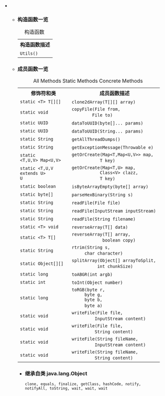 <div class="summary">
<ul class="blockList">
<li class="blockList">
<!-- ======== CONSTRUCTOR SUMMARY ======== -->
<ul class="blockList">
<li class="blockList"><a name="constructor.summary">
<!--   -->
</a>
<h3>构造函数一览</h3>
<table class="memberSummary" border="0" cellpadding="3" cellspacing="0" summary="Constructor Summary table, listing constructors, and an explanation">
<caption><span>构造函数</span><span class="tabEnd"> </span></caption>
<tr>
<th>构造函数描述</th>
</tr>
<tr class="altColor">
<td class="colOne"><code><span class="memberNameLink"><a >Utils</a></span>()</code> </td>
</tr>
</table>
</li>
</ul>
<!-- ========== METHOD SUMMARY =========== -->
<ul class="blockList">
<li class="blockList"><a name="method.summary">
<!--   -->
</a>
<h3>成员函数一览</h3>
<table class="memberSummary" border="0" cellpadding="3" cellspacing="0" summary="Method Summary table, listing methods, and an explanation">
<caption><span id="t0" class="activeTableTab"><span>All Methods</span><span class="tabEnd"> </span></span><span id="t1" class="tableTab"><span><a >Static Methods</a></span><span class="tabEnd"> </span></span><span id="t4" class="tableTab"><span><a >Concrete Methods</a></span><span class="tabEnd"> </span></span></caption>
<tr>
<th>修饰符和类</th>
<th>成员函数描述</th>
</tr>
<tr id="i0" class="altColor">
<td class="colFirst"><code>static &lt;T&gt; T[][]</code></td>
<td class="colLast"><code><span class="memberNameLink"><a >clone2dArray</a></span>(T[][] array)</code> </td>
</tr>
<tr id="i1" class="rowColor">
<td class="colFirst"><code>static void</code></td>
<td class="colLast"><code><span class="memberNameLink"><a >copyFile</a></span>(<a  title="class or interface in java.io">File</a> from,
        <a  title="class or interface in java.io">File</a> to)</code> </td>
</tr>
<tr id="i2" class="altColor">
<td class="colFirst"><code>static <a  title="class or interface in java.util">UUID</a></code></td>
<td class="colLast"><code><span class="memberNameLink"><a >dataToUUID</a></span>(byte[]... params)</code> </td>
</tr>
<tr id="i3" class="rowColor">
<td class="colFirst"><code>static <a  title="class or interface in java.util">UUID</a></code></td>
<td class="colLast"><code><span class="memberNameLink"><a >dataToUUID</a></span>(<a  title="class or interface in java.lang">String</a>... params)</code> </td>
</tr>
<tr id="i4" class="altColor">
<td class="colFirst"><code>static <a  title="class or interface in java.lang">String</a></code></td>
<td class="colLast"><code><span class="memberNameLink"><a >getAllThreadDumps</a></span>()</code> </td>
</tr>
<tr id="i5" class="rowColor">
<td class="colFirst"><code>static <a  title="class or interface in java.lang">String</a></code></td>
<td class="colLast"><code><span class="memberNameLink"><a >getExceptionMessage</a></span>(<a  title="class or interface in java.lang">Throwable</a> e)</code> </td>
</tr>
<tr id="i6" class="altColor">
<td class="colFirst"><code>static &lt;T,U,V&gt; <a  title="class or interface in java.util">Map</a>&lt;U,V&gt;</code></td>
<td class="colLast"><code><span class="memberNameLink"><a >getOrCreate</a></span>(<a  title="class or interface in java.util">Map</a>&lt;T,<a  title="class or interface in java.util">Map</a>&lt;U,V&gt;&gt; map,
           T key)</code> </td>
</tr>
<tr id="i7" class="rowColor">
<td class="colFirst"><code>static &lt;T,U,V extends U&gt;<br/>U</code></td>
<td class="colLast"><code><span class="memberNameLink"><a >getOrCreate</a></span>(<a  title="class or interface in java.util">Map</a>&lt;T,U&gt; map,
           <a  title="class or interface in java.lang">Class</a>&lt;V&gt; clazz,
           T key)</code> </td>
</tr>
<tr id="i8" class="altColor">
<td class="colFirst"><code>static boolean</code></td>
<td class="colLast"><code><span class="memberNameLink"><a >isByteArrayEmpty</a></span>(byte[] array)</code> </td>
</tr>
<tr id="i9" class="rowColor">
<td class="colFirst"><code>static byte[]</code></td>
<td class="colLast"><code><span class="memberNameLink"><a >parseHexBinary</a></span>(<a  title="class or interface in java.lang">String</a> s)</code> </td>
</tr>
<tr id="i10" class="altColor">
<td class="colFirst"><code>static <a  title="class or interface in java.lang">String</a></code></td>
<td class="colLast"><code><span class="memberNameLink"><a >readFile</a></span>(<a  title="class or interface in java.io">File</a> file)</code> </td>
</tr>
<tr id="i11" class="rowColor">
<td class="colFirst"><code>static <a  title="class or interface in java.lang">String</a></code></td>
<td class="colLast"><code><span class="memberNameLink"><a >readFile</a></span>(<a  title="class or interface in java.io">InputStream</a> inputStream)</code> </td>
</tr>
<tr id="i12" class="altColor">
<td class="colFirst"><code>static <a  title="class or interface in java.lang">String</a></code></td>
<td class="colLast"><code><span class="memberNameLink"><a >readFile</a></span>(<a  title="class or interface in java.lang">String</a> filename)</code> </td>
</tr>
<tr id="i13" class="rowColor">
<td class="colFirst"><code>static &lt;T&gt; void</code></td>
<td class="colLast"><code><span class="memberNameLink"><a >reverseArray</a></span>(T[] data)</code> </td>
</tr>
<tr id="i14" class="altColor">
<td class="colFirst"><code>static &lt;T&gt; T[]</code></td>
<td class="colLast"><code><span class="memberNameLink"><a >reverseArray</a></span>(T[] array,
            boolean copy)</code> </td>
</tr>
<tr id="i15" class="rowColor">
<td class="colFirst"><code>static <a  title="class or interface in java.lang">String</a></code></td>
<td class="colLast"><code><span class="memberNameLink"><a >rtrim</a></span>(<a  title="class or interface in java.lang">String</a> s,
     char character)</code> </td>
</tr>
<tr id="i16" class="altColor">
<td class="colFirst"><code>static <a  title="class or interface in java.lang">Object</a>[][]</code></td>
<td class="colLast"><code><span class="memberNameLink"><a >splitArray</a></span>(<a  title="class or interface in java.lang">Object</a>[] arrayToSplit,
          int chunkSize)</code> </td>
</tr>
<tr id="i17" class="rowColor">
<td class="colFirst"><code>static long</code></td>
<td class="colLast"><code><span class="memberNameLink"><a >toABGR</a></span>(int argb)</code> </td>
</tr>
<tr id="i18" class="altColor">
<td class="colFirst"><code>static int</code></td>
<td class="colLast"><code><span class="memberNameLink"><a >toInt</a></span>(<a  title="class or interface in java.lang">Object</a> number)</code> </td>
</tr>
<tr id="i19" class="rowColor">
<td class="colFirst"><code>static long</code></td>
<td class="colLast"><code><span class="memberNameLink"><a >toRGB</a></span>(byte r,
     byte g,
     byte b,
     byte a)</code> </td>
</tr>
<tr id="i20" class="altColor">
<td class="colFirst"><code>static void</code></td>
<td class="colLast"><code><span class="memberNameLink"><a >writeFile</a></span>(<a  title="class or interface in java.io">File</a> file,
         <a  title="class or interface in java.io">InputStream</a> content)</code> </td>
</tr>
<tr id="i21" class="rowColor">
<td class="colFirst"><code>static void</code></td>
<td class="colLast"><code><span class="memberNameLink"><a >writeFile</a></span>(<a  title="class or interface in java.io">File</a> file,
         <a  title="class or interface in java.lang">String</a> content)</code> </td>
</tr>
<tr id="i22" class="altColor">
<td class="colFirst"><code>static void</code></td>
<td class="colLast"><code><span class="memberNameLink"><a >writeFile</a></span>(<a  title="class or interface in java.lang">String</a> fileName,
         <a  title="class or interface in java.io">InputStream</a> content)</code> </td>
</tr>
<tr id="i23" class="rowColor">
<td class="colFirst"><code>static void</code></td>
<td class="colLast"><code><span class="memberNameLink"><a >writeFile</a></span>(<a  title="class or interface in java.lang">String</a> fileName,
         <a  title="class or interface in java.lang">String</a> content)</code> </td>
</tr>
</table>
<ul class="blockList">
<li class="blockList"><a name="methods.inherited.from.class.java.lang.Object">
<!--   -->
</a>
<h3>继承自类 java.lang.<a  title="class or interface in java.lang">Object</a></h3>
<code><a  title="class or interface in java.lang">clone</a>, <a  title="class or interface in java.lang">equals</a>, <a  title="class or interface in java.lang">finalize</a>, <a  title="class or interface in java.lang">getClass</a>, <a  title="class or interface in java.lang">hashCode</a>, <a  title="class or interface in java.lang">notify</a>, <a  title="class or interface in java.lang">notifyAll</a>, <a  title="class or interface in java.lang">toString</a>, <a  title="class or interface in java.lang">wait</a>, <a  title="class or interface in java.lang">wait</a>, <a  title="class or interface in java.lang">wait</a></code></li>
</ul>
</li>
</ul>
</li>
</ul>
</div>
